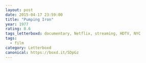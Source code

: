 ```yaml
---
layout: post 
date: 2015-04-17 23:59:00
title: "Pumping Iron"
year: 1977
rating: 0.6
tags_letterboxd: documentary, Netflix, streaming, HDTV, NYC
tags:
  - film
category: Letterboxd
canonical: https://boxd.it/5DpGz
---
```

